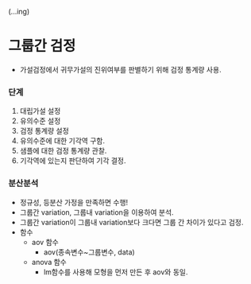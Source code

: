 (...ing)
# 그룹간 검정
* 가설검정에서 귀무가설의 진위여부를 판별하기 위해 검정 통계량 사용.

### 단계
1. 대립가설 설정
2. 유의수준 설정
3. 검정 통계량 설정
4. 유의수준에 대한 기각역 구함.
5. 샘플에 대한 검정 통계량 관찰.
6. 기각역에 있는지 판단하여 기각 결정.

### 분산분석
* 정규성, 등분산 가정을 만족하면 수행!
* 그룹간 variation, 그룹내 variation을 이용하여 분석.
* 그룹간 variation이 그룹내 variation보다 크다면 그룹 간 차이가 있다고 검정.
* 함수
    * aov 함수
        * aov(종속변수~그룹변수, data)
    * anova 함수
        * lm함수를 사용해 모형을 먼저 만든 후 aov와 동일.
        
